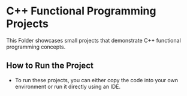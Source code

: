# C++ Functional Programming Projects
This Folder showcases small projects that demonstrate C++ functional programming concepts.

## How to Run the Project
- To run these projects, you can either copy the code into your own environment or run it directly using an IDE.
